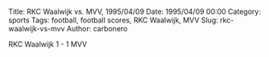 Title: RKC Waalwijk vs. MVV, 1995/04/09
Date: 1995/04/09 00:00
Category: sports
Tags: football, football scores, RKC Waalwijk, MVV
Slug: rkc-waalwijk-vs-mvv
Author: carbonero


RKC Waalwijk 1 - 1 MVV
